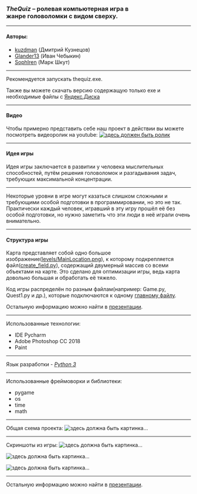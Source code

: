 ### _TheQuiz_ – ролевая компьютерная игра в жанре головоломки с видом сверху. 
****
#### Авторы:
* [kuzdman](https://github.com/kuzdman) (Дмитрий Кузнецов)
* [Glander13](https://github.com/Glander13) (Иван Чебыкин)
* [SophIren](https://github.com/SophIren) (Марк Шкут)
****
Рекомендуется запускать thequiz.exe.

Также вы можете скачать версию содержащую только exe и необходимые файлы 
с [Яндекс.Диска](https://yadi.sk/d/evW-uGjwyp3d1Q)
****
#### Видео
Чтобы примерно представить себе наш проект в действии вы можете посмотреть видеоролик на youtube:
[![здесь должен быть ролик](https://upload.wikimedia.org/wikipedia/commons/thumb/b/b8/YouTube_Logo_2017.svg/512px-YouTube_Logo_2017.svg.png)](https://youtu.be/VA0tBxHlNO4)
****
#### Идея игры
Идея игры заключается в развитии у человека мыслительных способностей, путём 
решения головоломок и разгадывания задач, требующих максимальной концентрации.
****
Некоторые уровни в игре могут казаться слишком сложными и требующими особой подготовки в 
программировании, но это не так. Практически каждый человек, игравший в эту игру прошёл её без 
особой подготовки, но нужно заметить что эти люди в неё играли очень внимательно.
****
#### Структура игры
Карта представляет собой одно большое изображение([levels/MainLocation.png](https://github.com/CicadaInc/thequiz/blob/master/levels/MainLocation.png)), к которому 
подкрепляется файл([create_field.py](https://github.com/CicadaInc/thequiz/blob/master/create_field.py)), содержащий двумерный массив со всеми объектами на карте. 
Это сделано для оптимизации игры, 
ведь карта довольно большая и обработать её тяжело.

Код игры распределён по разным файлам(например: Game.py, Quest1.py и др.), которые подключаются к одному [главному файлу](https://github.com/CicadaInc/thequiz/blob/master/Main.py).

Остальную информацию можно найти в [презентации](https://github.com/CicadaInc/thequiz/blob/master/presentation.pptx).
****
Использованные технологии:
* IDE Pycharm
* Adobe Photoshop CC 2018
* Paint
****
Язык разработки - _[Python 3](https://www.python.org)_
****
Использованные фреймоворки и библиотеки:
* pygame
* os
* time
* math
****
Общая схема проекта:
![здесь должна быть картинка...](https://image.prntscr.com/image/Y7pQkjVVTLmsT_hG2Gi7Gw.png)
****
Скриншоты из игры:
![здесь должна быть картинка...](https://image.prntscr.com/image/Lh2wJ0b6QmOeVLTyfsNcyA.png)

![здесь должна быть картинка...](https://image.prntscr.com/image/oDgSOvrdQAO-QkU4P5Mfjw.png)

![здесь должна быть картинка...](https://image.prntscr.com/image/AaaynEYDTAygs9Z74P78Ig.png)
****
Остальную информацию можно найти в [презентации](https://github.com/CicadaInc/thequiz/blob/master/presentation.pptx).

